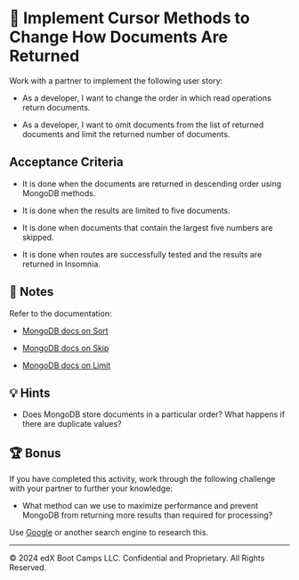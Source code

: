 # 📖 Implement Cursor Methods to Change How Documents Are Returned

Work with a partner to implement the following user story:

* As a developer, I want to change the order in which read operations return documents.

* As a developer, I want to omit documents from the list of returned documents and limit the returned number of documents.

## Acceptance Criteria

* It is done when the documents are returned in descending order using MongoDB methods.

* It is done when the results are limited to five documents.

* It is done when documents that contain the largest five numbers are skipped.

* It is done when routes are successfully tested and the results are returned in Insomnia.

## 📝 Notes

Refer to the documentation:

  * [MongoDB docs on Sort](https://docs.mongodb.com/manual/reference/method/cursor.sort/)

  * [MongoDB docs on Skip](https://docs.mongodb.com/manual/reference/method/cursor.skip/)

  * [MongoDB docs on Limit](https://docs.mongodb.com/manual/reference/method/cursor.limit/)

## 💡 Hints

* Does MongoDB store documents in a particular order? What happens if there are duplicate values?

## 🏆 Bonus

If you have completed this activity, work through the following challenge with your partner to further your knowledge:

* What method can we use to maximize performance and prevent MongoDB from returning more results than required for processing?

Use [Google](https://www.google.com) or another search engine to research this.

---
© 2024 edX Boot Camps LLC. Confidential and Proprietary. All Rights Reserved.
